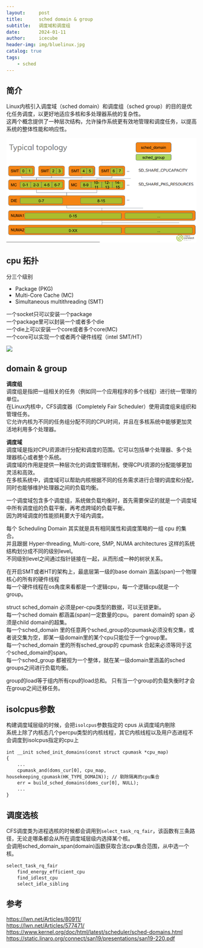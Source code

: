 ```yaml
---
layout:     post
title:      sched domain & group
subtitle:   调度域和调度组
date:       2024-01-11
author:     icecube
header-img: img/bluelinux.jpg
catalog: true
tags:
    - sched
---
```


## 简介
Linux内核引入调度域（sched domain）和调度组（sched group）的目的是优化任务调度，以更好地适应多核和多处理器系统的复杂性。  
这两个概念提供了一种层次结构，允许操作系统更有效地管理和调度任务，以提高系统的整体性能和响应性。  

![](https://raw.githubusercontent.com/l3b2w1/l3b2w1.github.io/master/img/2024-01-11-sched-domain-group.png)

## cpu 拓扑
分三个级别  
* Package (PKG)  
* Multi-Core Cache (MC)   
* Simultaneous multithreading  (SMT)

一个socket只可以安装一个package    
一个package里可以封装一个或者多个die  
一个die上可以安装一个core或者多个core(MC)  
一个core可以实现一个或者两个硬件线程（intel SMT/HT）  
 
![](https://raw.githubusercontent.com/l3b2w1/l3b2w1.github.io/master/img/2020-06-20-cpu-7.jpeg)

## domain & group

**调度组**   
调度组是指把一组相关的任务（例如同一个应用程序的多个线程）进行统一管理的单位。  
在Linux内核中，CFS调度器（Completely Fair Scheduler）使用调度组来组织和管理任务。  
它允许内核为不同的任务组分配不同的CPU时间，并且在多核系统中能够更加灵活地利用多个处理器。  

**调度域**    
调度域是指对CPU资源进行分配和调度的范围。它可以包括单个处理器、多个处理器核心或者整个系统。  
调度域的作用是提供一种层次化的调度管理机制，使得CPU资源的分配能够更加灵活和高效。   
在多核系统中，调度域可以帮助内核根据不同的任务需求进行合理的调度和分配，同时也能够维护处理器之间的负载均衡。  

一个调度域包含多个调度组，系统做负载均衡时，首先需要保证的就是一个调度域中所有调度组的负载平衡，再考虑跨域的负载平衡。  
因为跨域调度的性能损耗要大于域内调度。

每个 Scheduling Domain 其实就是具有相同属性和调度策略的一组 cpu 的集合。  
并且跟据 Hyper-threading, Multi-core, SMP, NUMA architectures 这样的系统结构划分成不同的级别level。    
不同级别level之间通过指针链接在一起，从而形成一种的树状关系。  

在开启SMT或者HT的架构上，最底层第一级的base domain 涵盖(span)一个物理核心的所有的硬件线程    
每一个硬件线程在os角度来看都是一个逻辑cpu，每一个逻辑cpu就是一个group。

struct sched_domain 必须是per-cpu类型的数据，可以无锁更新。  
每一个sched domain 都涵盖(span)一定数量的cpu。 parent domain的 span 必须是child domain的超集。  
每一个sched_domain 里的任意两个sched_group的cpumask必须没有交集，或者说交集为空，即某一级domain里的某个cpu只能位于一个group里。  
每一个sched_domain 里的所有sched_group的 cpumask 合起来必须等同于这个sched_domain的span。  
每一个sched_group 都被视为一个整体，就在某一级domain里涵盖的sched groups之间进行负载均衡。

group的load等于组内所有cpu的load总和。  只有当一个group的负载失衡时才会在group之间迁移任务。  

## isolcpus参数
构建调度域层级的时候，会把`isolcpus`参数指定的 cpus 从调度域内剔除  
系统上除了内核态几个percpu类型的内核线程，其它内核线程以及用户态进程不会调度到isolcpus指定的cpu上  
```
int __init sched_init_domains(const struct cpumask *cpu_map)
{
    ...
    cpumask_and(doms_cur[0], cpu_map, housekeeping_cpumask(HK_TYPE_DOMAIN)); // 剔除隔离的cpu集合
    err = build_sched_domains(doms_cur[0], NULL);
    ...
}
```

## 调度选核
CFS调度类为进程选核的时候都会调用到`select_task_rq_fair`，该函数有三条路径，无论走哪条都会从所在调度域层级内选择某个核。   
会调用sched_domain_span(domain)函数获取合法cpu集合范围，从中选一个核。  
```
select_task_rq_fair
	find_energy_efficient_cpu
	find_idlest_cpu
	select_idle_sibling
```

## 参考
https://lwn.net/Articles/80911/  
https://lwn.net/Articles/577471/  
https://www.kernel.org/doc/html/latest/scheduler/sched-domains.html  
https://static.linaro.org/connect/san19/presentations/san19-220.pdf  
